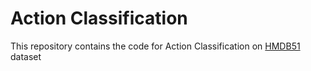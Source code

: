 # Action Classification

This repository contains the code for Action Classification on [HMDB51](http://serre-lab.clps.brown.edu/resource/hmdb-a-large-human-motion-database/#introduction) dataset
